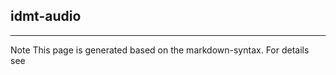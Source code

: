 ## idmt-audio

<hr/>
Note This page is generated based on the markdown-syntax. For details see <http://daringfireball.net/projects/markdown/syntax/>
